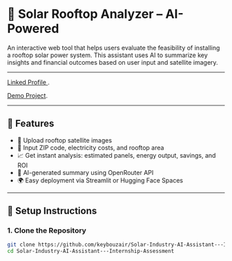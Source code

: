 # 🔆 Solar Rooftop Analyzer – AI-Powered

An interactive web tool that helps users evaluate the feasibility of installing a rooftop solar power system. This assistant uses AI to summarize key insights and financial outcomes based on user input and satellite imagery.


---

[Linked Profile ](https://www.linkedin.com/in/mohd-uzair-22813523b/).

[Demo Project](https://www.linkedin.com/posts/mohd-uzair-22813523b_ai-solarenergy-sustainability-activity-7335677121320648704-E6bT?utm_source=share&utm_medium=member_desktop&rcm=ACoAADukUgABMXI9sv86jLD8Qm1lDtPa5yonLug).


---

## 🌟 Features

- 📸 Upload rooftop satellite images
- 📍 Input ZIP code, electricity costs, and rooftop area
- 📈 Get instant analysis: estimated panels, energy output, savings, and ROI
- 🤖 AI-generated summary using OpenRouter API
- 🌍 Easy deployment via Streamlit or Hugging Face Spaces

---

## 🚀 Setup Instructions

### 1. Clone the Repository

```bash
git clone https://github.com/keybouzair/Solar-Industry-AI-Assistant---Internship-Assessment.git
cd Solar-Industry-AI-Assistant---Internship-Assessment
